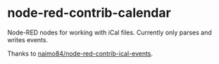 # node-red-contrib-calendar

Node-RED nodes for working with iCal files. Currently only parses and writes events.

Thanks to [naimo84/node-red-contrib-ical-events](https://github.com/naimo84/node-red-contrib-ical-events).